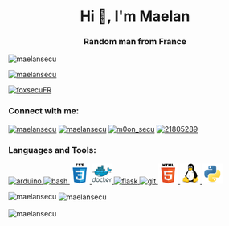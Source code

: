 <h1 align="center">Hi 👋, I'm Maelan</h1>
<h3 align="center">Random man from France</h3>

<p align="left"> <img src="https://komarev.com/ghpvc/?username=maelansecu&label=Profile%20views&color=0e75b6&style=flat" alt="maelansecu" /> </p>

<p align="left"> <a href="https://github.com/ryo-ma/github-profile-trophy"><img src="https://github-profile-trophy.vercel.app/?username=maelansecu" alt="maelansecu" /></a> </p>

<p align="left"> <a href="https://twitter.com/foxsecuFR" target="blank"><img src="https://img.shields.io/twitter/follow/foxsecuFR?logo=twitter&style=for-the-badge" alt="foxsecuFR" /></a> </p>
<h3 align="left">Connect with me:</h3>
<p align="left">
<a href="https://codepen.io/maelansecu" target="blank"><img align="center" src="https://raw.githubusercontent.com/rahuldkjain/github-profile-readme-generator/master/src/images/icons/Social/codepen.svg" alt="maelansecu" height="30" width="40" /></a>
<a href="https://dev.to/maelansecu" target="blank"><img align="center" src="https://raw.githubusercontent.com/rahuldkjain/github-profile-readme-generator/master/src/images/icons/Social/devto.svg" alt="maelansecu" height="30" width="40" /></a>
<a href="https://twitter.com/m0on_secu" target="blank"><img align="center" src="https://raw.githubusercontent.com/rahuldkjain/github-profile-readme-generator/master/src/images/icons/Social/twitter.svg" alt="m0on_secu" height="30" width="40" /></a>
<a href="https://stackoverflow.com/users/21805289" target="blank"><img align="center" src="https://raw.githubusercontent.com/rahuldkjain/github-profile-readme-generator/master/src/images/icons/Social/stack-overflow.svg" alt="21805289" height="30" width="40" /></a>
</p>

<h3 align="left">Languages and Tools:</h3>
<p align="left"> <a href="https://www.arduino.cc/" target="_blank" rel="noreferrer"> <img src="https://cdn.worldvectorlogo.com/logos/arduino-1.svg" alt="arduino" width="40" height="40"/> </a> <a href="https://www.gnu.org/software/bash/" target="_blank" rel="noreferrer"> <img src="https://www.vectorlogo.zone/logos/gnu_bash/gnu_bash-icon.svg" alt="bash" width="40" height="40"/> </a> <a href="https://www.w3schools.com/css/" target="_blank" rel="noreferrer"> <img src="https://raw.githubusercontent.com/devicons/devicon/master/icons/css3/css3-original-wordmark.svg" alt="css3" width="40" height="40"/> </a> <a href="https://www.docker.com/" target="_blank" rel="noreferrer"> <img src="https://raw.githubusercontent.com/devicons/devicon/master/icons/docker/docker-original-wordmark.svg" alt="docker" width="40" height="40"/> </a> <a href="https://flask.palletsprojects.com/" target="_blank" rel="noreferrer"> <img src="https://www.vectorlogo.zone/logos/pocoo_flask/pocoo_flask-icon.svg" alt="flask" width="40" height="40"/> </a> <a href="https://git-scm.com/" target="_blank" rel="noreferrer"> <img src="https://www.vectorlogo.zone/logos/git-scm/git-scm-icon.svg" alt="git" width="40" height="40"/> </a> <a href="https://www.w3.org/html/" target="_blank" rel="noreferrer"> <img src="https://raw.githubusercontent.com/devicons/devicon/master/icons/html5/html5-original-wordmark.svg" alt="html5" width="40" height="40"/> </a> <a href="https://www.linux.org/" target="_blank" rel="noreferrer"> <img src="https://raw.githubusercontent.com/devicons/devicon/master/icons/linux/linux-original.svg" alt="linux" width="40" height="40"/> </a> <a href="https://www.python.org" target="_blank" rel="noreferrer"> <img src="https://raw.githubusercontent.com/devicons/devicon/master/icons/python/python-original.svg" alt="python" width="40" height="40"/> </a> </p>

<p><img align="left" src="https://github-readme-stats.vercel.app/api/top-langs?username=maelansecu&show_icons=true&locale=en&layout=compact" alt="maelansecu" /></p>

<p>&nbsp;<img align="center" src="https://github-readme-stats.vercel.app/api?username=maelansecu&show_icons=true&locale=en" alt="maelansecu" /></p>

<p><img align="center" src="https://github-readme-streak-stats.herokuapp.com/?user=maelansecu&" alt="maelansecu" /></p>
